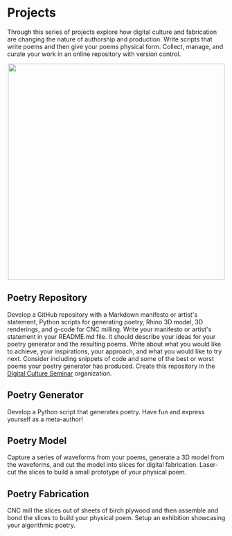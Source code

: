 # Projects
Through this series of projects
explore how digital culture and fabrication
are changing the nature of authorship
and production.
Write scripts that write poems
and then give your poems physical form.
Collect, manage, and curate your work
in an online repository with version control.

<p align="center"><img src="images/parametric_bench/parametric_bench_2.png" height="500"></p>

## Poetry Repository
Develop a GitHub repository with
a Markdown manifesto or artist's statement,
Python scripts for generating poetry,
Rhino 3D model, 3D renderings,
and g-code for CNC milling.
Write your manifesto or artist's statement in your README.md file.
It should describe your ideas for your poetry generator and the resulting poems.
Write about what you would like to achieve, your inspirations, your approach,
and what you would like to try next. Consider including snippets of code and
some of the best or worst poems your poetry generator has produced.
Create this repository in the
[Digital Culture Seminar](https://github.com/digital-culture-seminar)
organization.

## Poetry Generator
Develop a Python script that generates poetry.
Have fun and express yourself as a meta-author!

## Poetry Model
Capture a series of waveforms from your poems,
generate a 3D model from the waveforms,
and cut the model into slices for digital fabrication.
Laser-cut the slices to build a small prototype
of your physical poem.

## Poetry Fabrication
CNC mill the slices out of sheets of birch plywood
and then assemble and bond the slices
to build your physical poem.
Setup an exhibition showcasing your algorithmic poetry.

